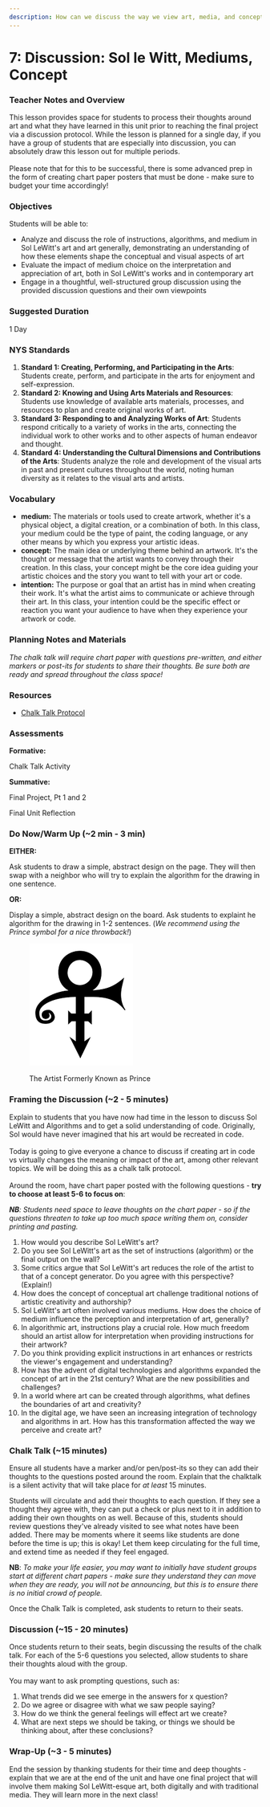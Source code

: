 ```yaml
---
description: How can we discuss the way we view art, media, and concepts?
---
```


# 7: Discussion: Sol le Witt, Mediums, Concept

### Teacher Notes and Overview

This lesson provides space for students to process their thoughts around art and what they have learned in this unit prior to reaching the final project via a discussion protocol. While the lesson is planned for a single day, if you have a group of students that are especially into discussion, you can absolutely draw this lesson out for multiple periods.\
\
Please note that for this to be successful, there is some advanced prep in the form of creating chart paper posters that must be done - make sure to budget your time accordingly!

### Objectives

Students will be able to:

* Analyze and discuss the role of instructions, algorithms, and medium in Sol LeWitt's art and art generally, demonstrating an understanding of how these elements shape the conceptual and visual aspects of art
* Evaluate the impact of medium choice on the interpretation and appreciation of art, both in Sol LeWitt's works and in contemporary art
* Engage in a thoughtful, well-structured group discussion using the provided discussion questions and their own viewpoints

### Suggested Duration

1 Day

### NYS Standards

1. **Standard 1: Creating, Performing, and Participating in the Arts**: Students create, perform, and participate in the arts for enjoyment and self-expression.
2. **Standard 2: Knowing and Using Arts Materials and Resources**: Students use knowledge of available arts materials, processes, and resources to plan and create original works of art.
3. **Standard 3: Responding to and Analyzing Works of Art**: Students respond critically to a variety of works in the arts, connecting the individual work to other works and to other aspects of human endeavor and thought.
4. **Standard 4: Understanding the Cultural Dimensions and Contributions of the Arts**: Students analyze the role and development of the visual arts in past and present cultures throughout the world, noting human diversity as it relates to the visual arts and artists.

### Vocabulary

* **medium:** The materials or tools used to create artwork, whether it's a physical object, a digital creation, or a combination of both. In this class, your medium could be the type of paint, the coding language, or any other means by which you express your artistic ideas.
* **concept:** The main idea or underlying theme behind an artwork. It's the thought or message that the artist wants to convey through their creation. In this class, your concept might be the core idea guiding your artistic choices and the story you want to tell with your art or code.
* **intention:** The purpose or goal that an artist has in mind when creating their work. It's what the artist aims to communicate or achieve through their art. In this class, your intention could be the specific effect or reaction you want your audience to have when they experience your artwork or code.

### Planning Notes and Materials

_The chalk talk will require chart paper with questions pre-written, and either markers or post-its for students to share their thoughts. Be sure both are ready and spread throughout the class space!_

### Resources

* [Chalk Talk Protocol](https://www.nsrfharmony.org/wp-content/uploads/2017/10/chalk\_talk\_0.pdf)

### Assessments

**Formative:**

Chalk Talk Activity

**Summative:**

Final Project, Pt 1 and 2

Final Unit Reflection

### Do Now/Warm Up (\~2 min - 3 min)

**EITHER:**

Ask students to draw a simple, abstract design on the page. They will then swap with a neighbor who will try to explain the algorithm for the drawing in one sentence.

**OR:**

Display a simple, abstract design on the board. Ask students to explaint he algorithm for the drawing in 1-2 sentences. (_We recommend using the Prince symbol for a nice throwback!_)

<figure><img src="../.gitbook/assets/image (1) (1).png" alt=""><figcaption><p>The Artist Formerly Known as Prince</p></figcaption></figure>

### Framing the Discussion (\~2 - 5 minutes)

Explain to students that you have now had time in the lesson to discuss Sol LeWitt and Algorithms and to get a solid understanding of code. Originally, Sol would have never imagined that his art would be recreated in code.\
\
Today is going to give everyone a chance to discuss if creating art in code vs virtually changes the meaning or impact of the art, among other relevant topics. We will be doing this as a chalk talk protocol.\
\
Around the room, have chart paper posted with the following questions - **try to choose at least 5-6 to focus on**:

_**NB**: Students need space to leave thoughts on the chart paper - so if the questions threaten to take up too much space writing them on, consider printing and pasting._

1. How would you describe Sol LeWitt's art?&#x20;
2. Do you see Sol LeWitt's art as the set of instructions (algorithm) or the final output on the wall?
3. Some critics argue that Sol LeWitt's art reduces the role of the artist to that of a concept generator. Do you agree with this perspective? (Explain!)
4. How does the concept of conceptual art challenge traditional notions of artistic creativity and authorship?
5. Sol LeWitt's art often involved various mediums. How does the choice of medium influence the perception and interpretation of art, generally?
6. In algorithmic art, instructions play a crucial role. How much freedom should an artist allow for interpretation when providing instructions for their artwork?
7. Do you think providing explicit instructions in art enhances or restricts the viewer's engagement and understanding?
8. How has the advent of digital technologies and algorithms expanded the concept of art in the 21st century? What are the new possibilities and challenges?
9. In a world where art can be created through algorithms, what defines the boundaries of art and creativity?
10. In the digital age, we have seen an increasing integration of technology and algorithms in art. How has this transformation affected the way we perceive and create art?

### Chalk Talk (\~15 minutes)

Ensure all students have a marker and/or pen/post-its so they can add their thoughts to the questions posted around the room. Explain that the chalktalk is a silent activity that will take place for _at least_ 15 minutes.

Students will circulate and add their thoughts to each question. If they see a thought they agree with, they can put a check or plus next to it in addition to adding their own thoughts on as well. Because of this, students should review questions they've already visited to see what notes have been added. There may be moments where it seems like students are done before the time is up; this is okay! Let them keep circulating for the full time, and extend time as needed if they feel engaged.

**NB**: _To make your life easier, you may want to initially have student groups start at different chart papers - make sure they understand they can move when they are ready, you will not be announcing, but this is to ensure there is no initial crowd of people._

Once the Chalk Talk is completed, ask students to return to their seats.

### Discussion (\~15 - 20 minutes)

Once students return to their seats, begin discussing the results of the chalk talk. For each of the 5-6 questions you selected, allow students to share their thoughts aloud with the group.\
\
You may want to ask prompting questions, such as:

1. What trends did we see emerge in the answers for x question?
2. Do we agree or disagree with what we saw people saying?
3. How do we think the general feelings will effect art we create?
4. What are next steps we should be taking, or things we should be thinking about, after these conclusions?

### Wrap-Up (\~3 - 5 minutes)

End the session by thanking students for their time and deep thoughts - explain that we are at the end of the unit and have one final project that will involve them making Sol LeWitt-esque art, both digitally and with traditional media. They will learn more in the next class!
